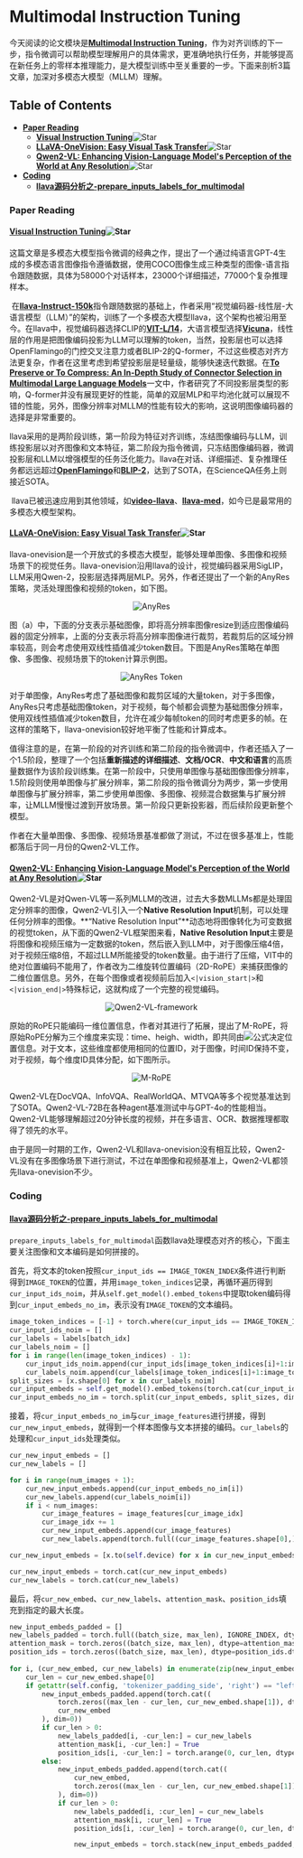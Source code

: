 # Multimodal Instruction Tuning

今天阅读的论文模块是[**Multimodal Instruction Tuning**](https://github.com/BradyFU/Awesome-Multimodal-Large-Language-Models?tab=readme-ov-file#multimodal-instruction-tuning)，作为对齐训练的下一步，指令微调可以帮助模型理解用户的具体需求，更准确地执行任务，并能够提高在新任务上的零样本推理能力，是大模型训练中至关重要的一步。下面来剖析3篇文章，加深对多模态大模型（MLLM）理解。

## Table of Contents
- [**Paper Reading**](#Paper-Reading)
  - [**Visual Instruction Tuning**](#visual-instruction-tuning)![Star](https://img.shields.io/github/stars/haotian-liu/LLaVA.svg?style=social&label=Star)
  - [**LLaVA-OneVision: Easy Visual Task Transfer**](#llava-oneVision)![Star](https://img.shields.io/github/stars/LLaVA-VL/LLaVA-NeXT.svg?style=social&label=Star)
  - [**Qwen2-VL: Enhancing Vision-Language Model's Perception of the World at Any Resolution**](#qwen2-vl)![Star](https://img.shields.io/github/stars/QwenLM/Qwen2-VL.svg?style=social&label=Star)
- [**Coding**](#Coding)
  - [**llava源码分析之-prepare_inputs_labels_for_multimodal**](#llava源码分析之-prepare-inputs-labels-for-multimodal)



### Paper Reading

#### <a id="visual-instruction-tuning"></a>[**Visual Instruction Tuning**](https://arxiv.org/pdf/2304.08485)![Star](https://img.shields.io/github/stars/haotian-liu/LLaVA.svg?style=social&label=Star)

​		这篇文章是多模态大模型指令微调的经典之作，提出了一个通过纯语言GPT-4生成的多模态语言图像指令遵循数据，使用COCO图像生成三种类型的图像-语言指令跟随数据，具体为58000个对话样本，23000个详细描述，77000个复杂推理样本。

​		在[**llava-Instruct-150k**](https://huggingface.co/datasets/liuhaotian/LLaVA-Instruct-150K)指令跟随数据的基础上，作者采用“视觉编码器-线性层-大语言模型（LLM）”的架构，训练了一个多模态大模型llava，这个架构也被沿用至今。在llava中，视觉编码器选择CLIP的[**VIT-L/14**](https://huggingface.co/openai/clip-vit-large-patch14)，大语言模型选择[**Vicuna**](https://huggingface.co/lmsys/vicuna-7b-v1.5)，线性层的作用是把图像编码投影为LLM可以理解的token，当然，投影层也可以选择OpenFlamingo的门控交叉注意力或者BLIP-2的Q-former，不过这些模态对齐方法更复杂，作者在这里考虑到希望投影层是轻量级，能够快速迭代数据。在[**To Preserve or To Compress: An In-Depth Study of Connector Selection in Multimodal Large Language Models**](https://arxiv.org/pdf/2410.06765)一文中，作者研究了不同投影层类型的影响，Q-former并没有展现更好的性能，简单的双层MLP和平均池化就可以展现不错的性能，另外，图像分辨率对MLLM的性能有较大的影响，这说明图像编码器的选择是非常重要的。

​		llava采用的是两阶段训练，第一阶段为特征对齐训练，冻结图像编码与LLM，训练投影层以对齐图像和文本特征，第二阶段为指令微调，只冻结图像编码器，微调投影层和LLM以增强模型的任务泛化能力。llava在对话、详细描述、复杂推理任务都远远超过[**OpenFlamingo**](https://arxiv.org/pdf/2308.01390)和[**BLIP-2**](https://arxiv.org/pdf/2301.12597)，达到了SOTA，在ScienceQA任务上则接近SOTA。

​	llava已被迅速应用到其他领域，如[**video-llava**](https://arxiv.org/pdf/2311.10122)、[**llava-med**](https://arxiv.org/pdf/2306.00890)，如今已是最常用的多模态大模型架构。



#### <a id="llava-oneVision"></a>[**LLaVA-OneVision: Easy Visual Task Transfer**](https://arxiv.org/pdf/2408.03326)![Star](https://img.shields.io/github/stars/LLaVA-VL/LLaVA-NeXT.svg?style=social&label=Star)

​		llava-onevision是一个开放式的多模态大模型，能够处理单图像、多图像和视频场景下的视觉任务。llava-onevision沿用llava的设计，视觉编码器采用SigLIP，LLM采用Qwen-2，投影层选择两层MLP。另外，作者还提出了一个新的AnyRes策略，灵活处理图像和视频的token，如下图。

<p align="center">  <img src="figs/day1/AnyRes.jpg" alt="AnyRes"> </p>

​		图（a）中，下面的分支表示基础图像，即将高分辨率图像resize到适应图像编码器的固定分辨率，上面的分支表示将高分辨率图像进行裁剪，若裁剪后的区域分辨率较高，则会考虑使用双线性插值减少token数目。下图是AnyRes策略在单图像、多图像、视频场景下的token计算示例图。

<p align="center">   <img src="figs/day1/AnyRes-Token.jpg" alt="AnyRes Token"> </p>

​		对于单图像，AnyRes考虑了基础图像和裁剪区域的大量token，对于多图像，AnyRes只考虑基础图像token，对于视频，每个帧都会调整为基础图像分辨率，使用双线性插值减少token数目，允许在减少每帧token的同时考虑更多的帧。在这样的策略下，llava-onevision较好地平衡了性能和计算成本。

​		值得注意的是，在第一阶段的对齐训练和第二阶段的指令微调中，作者还插入了一个1.5阶段，整理了一个包括**重新描述的详细描述**、**文档/OCR**、**中文和语言**的高质量数据作为该阶段训练集。在第一阶段中，只使用单图像与基础图像图像分辨率，1.5阶段则使用单图像与扩展分辨率，第二阶段的指令微调分为两步，第一步使用单图像与扩展分辨率，第二步使用单图像、多图像、视频混合数据集与扩展分辨率，让MLLM慢慢过渡到开放场景。第一阶段只更新投影器，而后续阶段更新整个模型。

​		作者在大量单图像、多图像、视频场景基准都做了测试，不过在很多基准上，性能都落后于同一月份的Qwen2-VL工作。



#### <a id="qwen2-vl"></a>[**Qwen2-VL: Enhancing Vision-Language Model's Perception of the World at Any Resolution**](https://arxiv.org/pdf/2409.12191)**![Star](https://img.shields.io/github/stars/QwenLM/Qwen2-VL.svg?style=social&label=Star)**

​		Qwen2-VL是对Qwen-VL等一系列MLLM的改进，过去大多数MLLMs都是处理固定分辨率的图像，Qwen2-VL引入一个**Native Resolution Input**机制，可以处理任何分辨率的图像。**“Native Resolution Input”**动态地将图像转化为可变数据的视觉token，从下面的Qwen2-VL框架图来看，**Native Resolution Input**主要是将图像和视频压缩为一定数据的token，然后嵌入到LLM中，对于图像压缩4倍，对于视频压缩8倍，不超过LLM所能接受的token数量。由于进行了压缩，VIT中的绝对位置编码不能用了，作者改为二维旋转位置编码（2D-RoPE）来捕获图像的二维位置信息。另外，在每个图像或者视频前后加入`<|vision_start|>`和`<|vision_end|>`特殊标记，这就构成了一个完整的视觉编码。

<p align="center">   <img src="figs/day1/Qwen2-VL-framework.jpg" alt="Qwen2-VL-framework"> </p>

​		原始的RoPE只能编码一维位置信息，作者对其进行了拓展，提出了M-RoPE，将原始RoPE分解为三个维度来实现：time、heigh、width，即共同由![公式](https://latex.codecogs.com/svg.latex?ID_{\text{time}},%20ID_{\text{height}},%20ID_{\text{width}})决定位置信息。对于文本，这些维度都使用相同的位置ID，对于图像，时间ID保持不变，对于视频，每个维度ID具体分配，如下图所示。

<p align="center">   <img src="figs/day1/M-RoPE.jpg" alt="M-RoPE"> </p>

​		Qwen2-VL在DocVQA、InfoVQA、RealWorldQA、MTVQA等多个视觉基准达到了SOTA。Qwen2-VL-72B在各种agent基准测试中与GPT-4o的性能相当。Qwen2-VL能够理解超过20分钟长度的视频，并在多语言、OCR、数据推理都取得了领先的水平。

​		由于是同一时期的工作，Qwen2-VL和llava-onevision没有相互比较，Qwen2-VL没有在多图像场景下进行测试，不过在单图像和视频基准上，Qwen2-VL都领先llava-onevision不少。



### Coding

#### <a id="llava源码分析之-prepare-inputs-labels-for-multimodal"></a>[**llava源码分析之-prepare_inputs_labels_for_multimodal**](https://github.com/haotian-liu/LLaVA/blob/c121f0432da27facab705978f83c4ada465e46fd/llava/model/llava_arch.py#L145)

​		`prepare_inputs_labels_for_multimodal`函数llava处理模态对齐的核心，下面主要关注图像和文本编码是如何拼接的。

首先，将文本的token按照`cur_input_ids == IMAGE_TOKEN_INDEX`条件进行判断得到`IMAGE_TOKEN`的位置，并用`image_token_indices`记录，再循环遍历得到`cur_input_ids_noim`，并从`self.get_model().embed_tokens`中提取token编码得到`cur_input_embeds_no_im`，表示没有`IMAGE_TOKEN`的文本编码。

```python
image_token_indices = [-1] + torch.where(cur_input_ids == IMAGE_TOKEN_INDEX)[0].tolist() + [cur_input_ids.shape[0]]
cur_input_ids_noim = []
cur_labels = labels[batch_idx]
cur_labels_noim = []
for i in range(len(image_token_indices) - 1):
    cur_input_ids_noim.append(cur_input_ids[image_token_indices[i]+1:image_token_indices[i+1]])
    cur_labels_noim.append(cur_labels[image_token_indices[i]+1:image_token_indices[i+1]])
split_sizes = [x.shape[0] for x in cur_labels_noim]
cur_input_embeds = self.get_model().embed_tokens(torch.cat(cur_input_ids_noim))
cur_input_embeds_no_im = torch.split(cur_input_embeds, split_sizes, dim=0)
```

接着，将`cur_input_embeds_no_im`与`cur_image_features`进行拼接，得到`cur_new_input_embeds`，就得到一个样本图像与文本拼接的编码。`cur_labels`的处理和`cur_input_ids`处理类似。

```python
cur_new_input_embeds = []
cur_new_labels = []

for i in range(num_images + 1):
	cur_new_input_embeds.append(cur_input_embeds_no_im[i])
	cur_new_labels.append(cur_labels_noim[i])
	if i < num_images:
		cur_image_features = image_features[cur_image_idx]
		cur_image_idx += 1
		cur_new_input_embeds.append(cur_image_features)
		cur_new_labels.append(torch.full((cur_image_features.shape[0],), IGNORE_INDEX, device=cur_labels.device, dtype=cur_labels.dtype))

cur_new_input_embeds = [x.to(self.device) for x in cur_new_input_embeds]

cur_new_input_embeds = torch.cat(cur_new_input_embeds)
cur_new_labels = torch.cat(cur_new_labels)
```

最后，将`cur_new_embed`、`cur_new_labels`、`attention_mask`、`position_ids`填充到指定的最大长度。

```python
new_input_embeds_padded = []
new_labels_padded = torch.full((batch_size, max_len), IGNORE_INDEX, dtype=new_labels[0].dtype, device=new_labels[0].device)
attention_mask = torch.zeros((batch_size, max_len), dtype=attention_mask.dtype, device=attention_mask.device)
position_ids = torch.zeros((batch_size, max_len), dtype=position_ids.dtype, device=position_ids.device)
        
for i, (cur_new_embed, cur_new_labels) in enumerate(zip(new_input_embeds, new_labels)):
    cur_len = cur_new_embed.shape[0]
    if getattr(self.config, 'tokenizer_padding_side', 'right') == "left":
        new_input_embeds_padded.append(torch.cat((
            torch.zeros((max_len - cur_len, cur_new_embed.shape[1]), dtype=cur_new_embed.dtype, device=cur_new_embed.device),
            cur_new_embed
        ), dim=0))
        if cur_len > 0:
            new_labels_padded[i, -cur_len:] = cur_new_labels
            attention_mask[i, -cur_len:] = True
            position_ids[i, -cur_len:] = torch.arange(0, cur_len, dtype=position_ids.dtype, device=position_ids.device)
        else:
            new_input_embeds_padded.append(torch.cat((
                cur_new_embed,
                torch.zeros((max_len - cur_len, cur_new_embed.shape[1]), dtype=cur_new_embed.dtype, device=cur_new_embed.device)
            ), dim=0))
            if cur_len > 0:
                new_labels_padded[i, :cur_len] = cur_new_labels
                attention_mask[i, :cur_len] = True
                position_ids[i, :cur_len] = torch.arange(0, cur_len, dtype=position_ids.dtype, device=position_ids.device)

                new_input_embeds = torch.stack(new_input_embeds_padded, dim=0)
```





